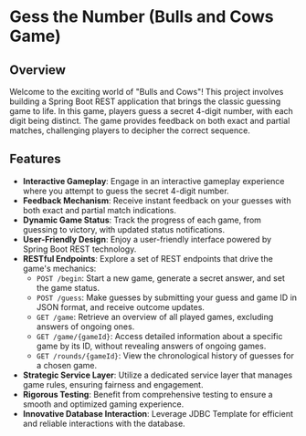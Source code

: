 # Gess the Number (Bulls and Cows Game)

## Overview

Welcome to the exciting world of "Bulls and Cows"! This project involves building a Spring Boot REST application that brings the classic guessing game to life. In this game, players guess a secret 4-digit number, with each digit being distinct. The game provides feedback on both exact and partial matches, challenging players to decipher the correct sequence.

## Features

- **Interactive Gameplay**: Engage in an interactive gameplay experience where you attempt to guess the secret 4-digit number.
- **Feedback Mechanism**: Receive instant feedback on your guesses with both exact and partial match indications.
- **Dynamic Game Status**: Track the progress of each game, from guessing to victory, with updated status notifications.
- **User-Friendly Design**: Enjoy a user-friendly interface powered by Spring Boot REST technology.
- **RESTful Endpoints**: Explore a set of REST endpoints that drive the game's mechanics:
    - `POST /begin`: Start a new game, generate a secret answer, and set the game status.
    - `POST /guess`: Make guesses by submitting your guess and game ID in JSON format, and receive outcome updates.
    - `GET /game`: Retrieve an overview of all played games, excluding answers of ongoing ones.
    - `GET /game/{gameId}`: Access detailed information about a specific game by its ID, without revealing answers of ongoing games.
    - `GET /rounds/{gameId}`: View the chronological history of guesses for a chosen game.
- **Strategic Service Layer**: Utilize a dedicated service layer that manages game rules, ensuring fairness and engagement.
- **Rigorous Testing**: Benefit from comprehensive testing to ensure a smooth and optimized gaming experience.
- **Innovative Database Interaction**: Leverage JDBC Template for efficient and reliable interactions with the database.

